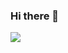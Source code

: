 ### Hi there 👋

<img src="https://qbs.kmu.ac.kr:442/index.php?page=1&wd=4&bb_code=2050&br_code=0&view=read&type=&where=&what=&cate=?style=flat-square&logo=My paper&logoColor=white"/>



<!--
**yyeongeun/yyeongeun** is a ✨ _special_ ✨ repository because its `README.md` (this file) appears on your GitHub profile.

Here are some ideas to get you started:

- 🔭 I’m currently working on ...
- 🌱 I’m currently learning ...
- 👯 I’m looking to collaborate on ...
- 🤔 I’m looking for help with ...
- 💬 Ask me about ...
- 📫 How to reach me: ...
- 😄 Pronouns: ...
- ⚡ Fun fact: ...
-->
